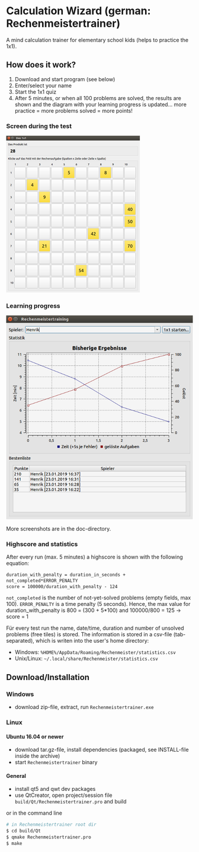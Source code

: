 # Calculation Wizard (german: Rechenmeistertrainer)
A mind calculation trainer for elementary school kids (helps to practice the 1x1).

## How does it work?

1. Download and start program (see below)
2. Enter/select your name
3. Start the 1x1 quiz
4. After 5 minutes, or when all 100 problems are solved, the results are shown and the diagram with your learning progress is updated... more practice = more problems solved = more points!

### Screen during the test
![Ausgabe beim Test](doc/1x1_screen.png)

### Learning progress
![Lernfortschritt](doc/progress_screen.png)

More screenshots are in the doc-directory.

### Highscore and statistics

After every run (max. 5 minutes) a highscore is shown with the following equation:

```
duration_with_penalty = duration_in_seconds + not_completed*ERROR_PENALTY
score = 100000/duration_with_penalty - 124
```

`not_completed` is the number of not-yet-solved problems (empty fields, max 100). 
`ERROR_PENALTY` is a time penalty (5 seconds). Hence, the max value for duration_with_penalty is 800 = (300 + 5*100) and 100000/800 = 125 -> score = 1

Für every test run the name, date/time, duration and number of unsolved problems (free tiles) is stored. The information is stored in a csv-file (tab-separated), which is writen into the user's home directory:

- Windows: `%HOME%/AppData/Roaming/Rechenmeister/statistics.csv`
- Unix/Linux: `~/.local/share/Rechenmeister/statistics.csv`

## Download/Installation

### Windows
- download zip-file, extract, run `Rechenmeistertrainer.exe`

### Linux

#### Ubuntu 16.04 or newer
- download tar.gz-file, install dependencies (packaged, see INSTALL-file inside the archive)
- start `Rechenmeistertrainer` binary

#### General

- install qt5 and qwt dev packages
- use QtCreator, open project/session file `build/Qt/Rechenmeistertrainer.pro` and build

or in the command line

```bash
# in Rechenmeistertrainer root dir
$ cd build/Qt
$ qmake Rechenmeistertrainer.pro
$ make
```


